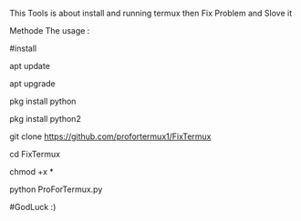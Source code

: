 This Tools is about install and running termux then Fix Problem and Slove it


Methode The usage :


#install

apt update

apt upgrade

pkg install python

pkg install python2

git clone https://github.com/profortermux1/FixTermux

cd FixTermux

chmod +x *

python ProForTermux.py

#GodLuck :)
